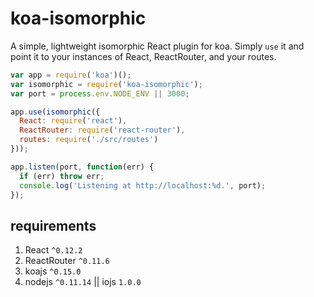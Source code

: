 # koa-isomorphic

A simple, lightweight isomorphic React plugin for koa. Simply `use` it and point it to your instances of React, ReactRouter, and your routes.

```js
var app = require('koa')();
var isomorphic = require('koa-isomorphic');
var port = process.env.NODE_ENV || 3000;

app.use(isomorphic({
  React: require('react'),
  ReactRouter: require('react-router'),
  routes: require('./src/routes')
}));

app.listen(port, function(err) {
  if (err) throw err;
  console.log('Listening at http://localhost:%d.', port);
});
```


## requirements
1. React `^0.12.2`
2. ReactRouter `^0.11.6`
3. koajs `^0.15.0`
4. nodejs `^0.11.14` || iojs `1.0.0`

